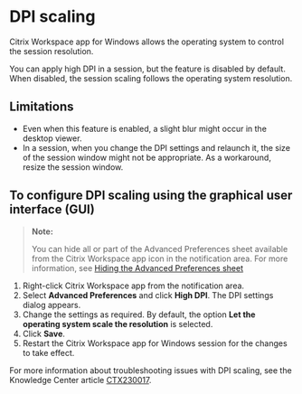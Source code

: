 # DPI scaling

Citrix Workspace app for Windows allows the operating system to control the session resolution.

You can apply high DPI in a session, but the feature is disabled by default. When disabled, the session scaling follows the operating system resolution.

## **Limitations**

*  Even when this feature is enabled, a slight blur might occur in the desktop viewer.
*  In a session, when you change the DPI settings and relaunch it, the size of the session window might not be appropriate. As a workaround, resize the session window.

## To configure DPI scaling using the graphical user interface (GUI)

> **Note:**
>
> You can hide all or part of the Advanced Preferences sheet available from the Citrix Workspace app icon in the notification area. For more information, see [Hiding the Advanced Preferences sheet](https://docs.citrix.com/en-us/citrix-workspace-app-for-windows/configure/config-xdesktop/hiding-the-advanced-preferences-sheet.html)

1.  Right-click Citrix Workspace app from the notification area.
2.  Select **Advanced Preferences** and click **High DPI**. The DPI settings dialog appears.
3.  Change the settings as required. By default, the option **Let the operating system scale the resolution** is selected.
4.  Click **Save**.
5.  Restart the Citrix Workspace app for Windows session for the changes to take effect.

For more information about troubleshooting issues with DPI scaling, see the Knowledge Center article [CTX230017](https://support.citrix.com/article/CTX230017).
